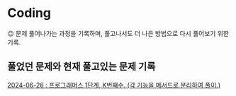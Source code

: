 # Coding 
:wink: 문제 풀어나가는 과정을 기록하며, 풀고나서도 더 나은 방법으로 다시 풀어보기 위한 기록.

## 풀었던 문제와 현재 풀고있는 문제 기록
<a href="https://github.com/SINHEESEOP/CodingTest/blob/master/k%EB%B2%88%EC%A7%B8%EC%88%98/K%EB%B2%88%EC%A7%B8%EC%88%98_%EC%A0%95%EB%8B%B5.java">2024-06-26 : 프로그래머스 1단계, K번째수. (각 기능을 메서드로 분리하여 풀이.) </a><br>
